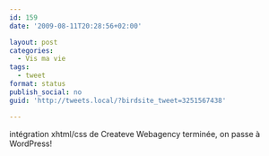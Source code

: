 ```yaml
---
id: 159
date: '2009-08-11T20:28:56+02:00'

layout: post
categories:
  - Vis ma vie
tags:
  - tweet
format: status
publish_social: no
guid: 'http://tweets.local/?birdsite_tweet=3251567438'

---
```


intégration xhtml/css de Createve Webagency terminée, on passe à WordPress!